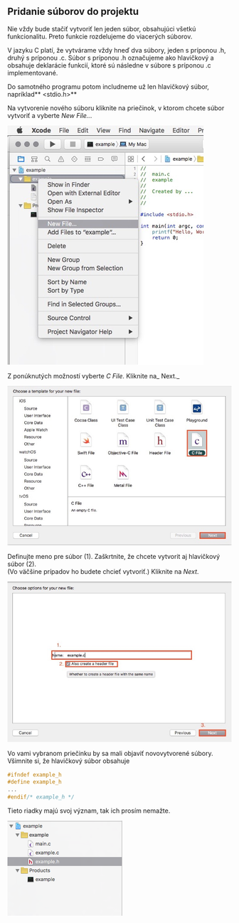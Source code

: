 ## Pridanie súborov do projektu

Nie vždy bude stačiť vytvoriť len jeden súbor, obsahujúci všetkú funkcionalitu. Preto funkcie rozdelujeme do viacerých súborov.

V jazyku C platí, že vytvárame vždy hneď dva súbory, jeden s príponou .h, druhý s príponou .c. Súbor s príponou .h označujeme ako hlavičkový a obsahuje deklarácie funkcií, ktoré sú následne v súbore s príponou .c implementované.

Do samotného programu potom includneme už len hlavičkový súbor, napríklad** &lt;stdio.h&gt;**

Na vytvorenie nového súboru kliknite na priečinok, v ktorom chcete súbor vytvoriť a vyberte _New File.._.

![](/assets/Xcode_create0.jpg)

Z ponúknutých možností vyberte _C File._ Kliknite na_ Next._

![](/assets/Xcode_create1.jpg)

Definujte meno pre súbor \(1\). Zaškrtnite, že chcete vytvorit aj hlavičkový súbor \(2\).  
\(Vo väčšine prípadov ho budete chcieť vytvoriť.\) Kliknite na _Next_.

![](/assets/Xcode_create2.jpg)



Vo vami vybranom priečinku by sa mali objaviť novovytvorené súbory. Všimnite si, že hlavičkový súbor obsahuje

```c
#ifndef example_h
#define example_h
...
#endif/* example_h */
```

Tieto riadky majú svoj význam, tak ich prosím nemažte.

![](/assets/Xcode_create3.png)

